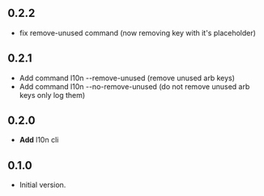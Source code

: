 ## 0.2.2

- fix remove-unused command (now removing key with it's placeholder)


## 0.2.1

- Add command l10n --remove-unused (remove unused arb keys)
- Add command l10n --no-remove-unused (do not remove unused arb keys only log them)

## 0.2.0

- **Add** l10n cli
  
## 0.1.0

- Initial version.

